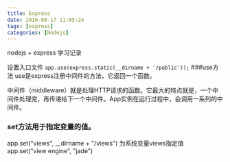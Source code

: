```yaml
---
title: Express
date: 2016-08-17 11:05:24
tags: [express]
categories: [Nodejs]
---
```

nodejs + express 学习记录

设置入口文件
`app.use(express.static(__dirname + '/public'));`
###use方法
use是express注册中间件的方法，它返回一个函数。

中间件（middleware）就是处理HTTP请求的函数。它最大的特点就是，一个中间件处理完，再传递给下一个中间件。App实例在运行过程中，会调用一系列的中间件。

### set方法用于指定变量的值。
app.set("views", __dirname + "/views")
为系统变量views指定值
app.set("view engine", "jade")